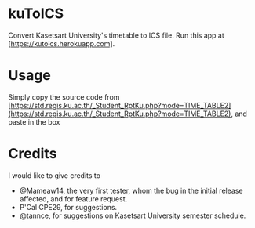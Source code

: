 # kuToICS
Convert Kasetsart University's timetable to ICS file.
Run this app at [https://kutoics.herokuapp.com].

# Usage
Simply copy the source code from [https://std.regis.ku.ac.th/_Student_RptKu.php?mode=TIME_TABLE2](https://std.regis.ku.ac.th/_Student_RptKu.php?mode=TIME_TABLE2), and paste in the box

# Credits
I would like to give credits to
* @Mameaw14, the very first tester, whom the bug in the initial release affected, and for feature request.
* P'Cal CPE29, for suggestions.
* @tannce, for suggestions on Kasetsart University semester schedule.
